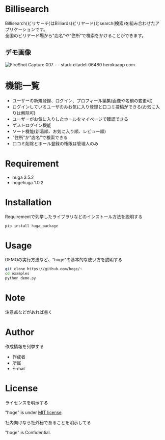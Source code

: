 # Billisearch

Billisearch(ビリサーチ)はBilliards(ビリヤード)とsearch(検索)を組み合わせたアプリケーションです。  
全国のビリヤード場から"店名"や"住所"で検索をかけることができます。

## デモ画像

![FireShot Capture 007 -  - stark-citadel-06480 herokuapp com](https://user-images.githubusercontent.com/101167727/176616282-31f40b60-bf46-4b2c-8abc-617d854a303d.png)


# 機能一覧

* ユーザーの新規登録、ログイン、プロフィール編集(画像や名前の変更可)
* ログインしているユーザのみお気に入り登録と口コミ投稿ができる(お気に入りは解除可)
* ユーザーがお気に入りしたホールをマイページで確認できる
* ゲストログイン機能
* ソート機能(新着順、お気に入り順、レビュー順)
* "住所"か"店名"で検索できる
* 口コミ削除とホール登録の権限は管理人のみ

# Requirement

* huga 3.5.2
* hogehuga 1.0.2

# Installation

Requirementで列挙したライブラリなどのインストール方法を説明する

```bash
pip install huga_package
```

# Usage

DEMOの実行方法など、"hoge"の基本的な使い方を説明する

```bash
git clone https://github.com/hoge/~
cd examples
python demo.py
```

# Note

注意点などがあれば書く

# Author

作成情報を列挙する

* 作成者
* 所属
* E-mail

# License
ライセンスを明示する

"hoge" is under [MIT license](https://en.wikipedia.org/wiki/MIT_License).

社内向けなら社外秘であることを明示してる

"hoge" is Confidential.
